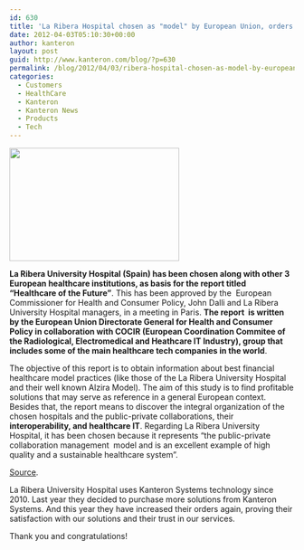 ```yaml
---
id: 630
title: 'La Ribera Hospital chosen as "model" by European Union, orders more systems from Kanteron'
date: 2012-04-03T05:10:30+00:00
author: kanteron
layout: post
guid: http://www.kanteron.com/blog/?p=630
permalink: /blog/2012/04/03/ribera-hospital-chosen-as-model-by-european-union-orders-more-systems-from-kanteron/
categories:
  - Customers
  - HealthCare
  - Kanteron
  - Kanteron News
  - Products
  - Tech
---
```

<img class="aligncenter" title="Alzira Hospital" src="http://www.modeloalzira.net/wp-content/uploads/2012/03/fachada-h.alzira-300x200.jpg" alt="" width="300" height="200" />

**La Ribera University Hospital (Spain) has been chosen along with other 3 European healthcare institutions, as basis for the report titled “Healthcare of the Future”**. This has been approved by the  European Commissioner for Health and Consumer Policy, John Dalli and La Ribera University Hospital managers, in a meeting in Paris. **The report  is written by the European Union Directorate General for Health and Consumer Policy in collaboration with COCIR (European Coordination Commitee of the Radiological, Electromedical and Heathcare IT Industry), group that includes some of the main healthcare tech companies in the world**.

The objective of this report is to obtain information about best financial healthcare model practices (like those of the La Ribera University Hospital and their well known Alzira Model). The aim of this study is to find profitable solutions that may serve as reference in a general European context. Besides that, the report means to discover the integral organization of the chosen hospitals and the public-private collaborations, their **interoperability, and healthcare IT**. Regarding La Ribera University Hospital, it has been chosen because it represents “the public-private collaboration management  model and is an excellent example of high quality and a sustainable healthcare system”.

<a title="http://www.modeloalzira.net/" href="http://www.modeloalzira.net/" target="_blank">Source</a>.

La Ribera University Hospital uses Kanteron Systems technology since 2010. Last year they decided to purchase more solutions from Kanteron Systems. And this year they have increased their orders again, proving their satisfaction with our solutions and their trust in our services.

Thank you and congratulations!